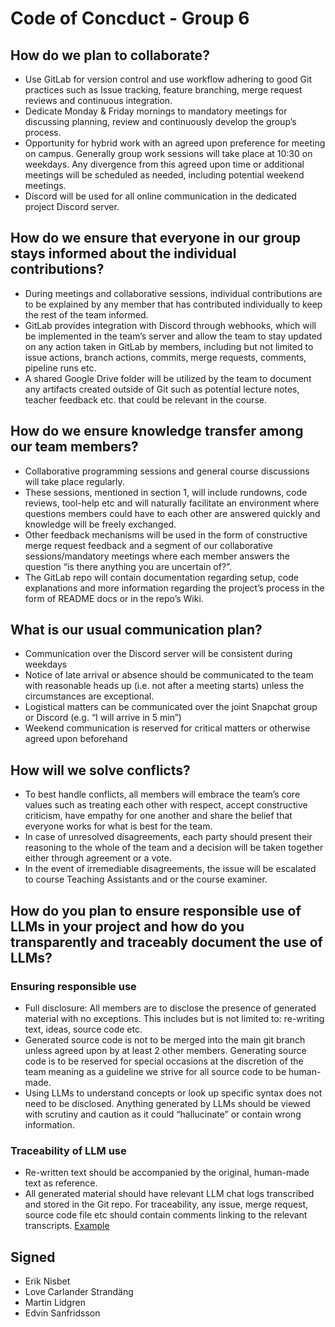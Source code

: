 # Code of Concduct - Group 6
## How do we plan to collaborate?

* Use GitLab for version control and use workflow adhering to good Git practices such as Issue tracking, feature branching, merge request reviews and continuous integration.
* Dedicate Monday & Friday mornings to mandatory meetings for discussing planning, review and continuously develop the group’s process.
* Opportunity for hybrid work with an agreed upon preference for meeting on campus. Generally group work sessions will take place at 10:30 on weekdays. Any divergence from this agreed upon time or additional meetings will be scheduled as needed, including potential weekend meetings.
* Discord will be used for all online communication in the dedicated project Discord server.

## How do we ensure that everyone in our group stays informed about the individual contributions?
* During meetings and collaborative sessions, individual contributions are to be explained by any member that has contributed individually to keep the rest of the team informed.
* GitLab provides integration with Discord through webhooks, which will be implemented in the team’s server and allow the team to stay updated on any action taken in GitLab by members, including but not limited to issue actions, branch actions, commits, merge requests, comments, pipeline runs etc.
* A shared Google Drive folder will be utilized by the team to document any artifacts created outside of Git such as potential lecture notes, teacher feedback etc. that could be relevant in the course.

## How do we ensure knowledge transfer among our team members?
* Collaborative programming sessions and general course discussions will take place regularly.
* These sessions, mentioned in section 1, will include rundowns, code reviews, tool-help etc and will naturally facilitate an environment where questions members could have to each other are answered quickly and knowledge will be freely exchanged.
* Other feedback mechanisms will be used in the form of constructive merge request feedback and a segment of our collaborative sessions/mandatory meetings where each member answers the question “is there anything you are uncertain of?”.
* The GitLab repo will contain documentation regarding setup, code explanations and more information regarding the project’s process in the form of README docs or in the repo’s Wiki.

## What is our usual communication plan?
* Communication over the Discord server will be consistent during weekdays
* Notice of late arrival or absence should be communicated to the team with reasonable heads up (i.e. not after a meeting starts) unless the circumstances are exceptional.
* Logistical matters can be communicated over the joint Snapchat group or Discord (e.g. “I will arrive in 5 min”)
* Weekend communication is reserved for critical matters or otherwise agreed upon beforehand

## How will we solve conflicts?
* To best handle conflicts, all members will embrace the team’s core values such as treating each other with respect, accept constructive criticism, have empathy for one another and share the belief that everyone works for what is best for the team.
* In case of unresolved disagreements, each party should present their reasoning to the whole of the team and a decision will be taken together either through agreement or a vote.
* In the event of irremediable disagreements, the issue will be escalated to course Teaching Assistants and or the course examiner.

## How do you plan to ensure responsible use of LLMs in your project and how do you transparently and traceably document the use of LLMs? 

### **Ensuring responsible use** 
* Full disclosure: All members are to disclose the presence of generated material with no exceptions. This includes but is not limited to: re-writing text, ideas, source code etc.
* Generated source code is not to be merged into the main git branch unless agreed upon by at least 2 other members. Generating source code is to be reserved for special occasions at the discretion of the team meaning as a guideline we strive for all source code to be human-made.
* Using LLMs to understand concepts or look up specific syntax does not need to be disclosed. Anything generated by LLMs should be viewed with scrutiny and caution as it could “hallucinate” or contain wrong information.
### **Traceability of LLM use**
* Re-written text should be accompanied by the original, human-made text as reference.
* All generated material should have relevant LLM chat logs transcribed and stored in the Git repo. For traceability, any issue, merge request, source code file etc should contain comments linking to the relevant transcripts. [Example](2025-group-06/llm-logs/llm-logs-03-29/log-llama-03-29.png)

## Signed
- Erik Nisbet
- Love Carlander Strandäng
- Martin Lidgren
- Edvin Sanfridsson